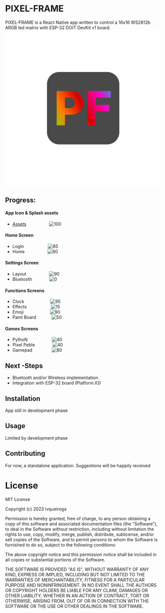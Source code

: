 # PIXEL-FRAME

PIXEL-FRAME is a React Native app written to control a 16x16 WS2812b ARGB led matrix with ESP-32 DOIT DevKit v1 board.<br>
![PF](/app/assets/adaptive-icon.png)

## Progress:

#### App Icon & Splash assets
- [Assets](https://www.figma.com/file/AIeOovJI1h2OxyNIfgFpz2/Expo-App-Icon-%26-Splash?node-id=0%3A1&t=f2fgHzRuRxKRsvn7-1 ) &emsp;&emsp;&emsp;&emsp;&emsp;![100](https://progress-bar.dev/100)



#### Home Screen
- Login &emsp;&emsp;&emsp;&emsp;&emsp; ![85](https://progress-bar.dev/85)
- Home &emsp;&emsp;&emsp;&emsp;&emsp;![80](https://progress-bar.dev/80)

#### Settings Screen
- Layout &emsp;&emsp;&emsp;&emsp;&emsp;![90](https://progress-bar.dev/90)
- Bluetooth&emsp;&emsp;&emsp;&emsp;![0](https://progress-bar.dev/0)

#### Functions Screens

- Clock &emsp;&emsp;&emsp;&emsp;&emsp;&ensp; ![95](https://progress-bar.dev/95)
- Effects &emsp;&emsp;&emsp;&emsp;&emsp; ![15](https://progress-bar.dev/15)
- Emoji &emsp;&emsp;&emsp;&emsp;&emsp;&ensp; ![90](https://progress-bar.dev/90)
- Paint Board &emsp;&emsp;&emsp; ![50](https://progress-bar.dev/50)

#### Games Screens

- PythoN &emsp;&emsp;&emsp;&ensp;&ensp;&emsp; ![40](https://progress-bar.dev/40)
- Pixel Peble &emsp;&emsp;&emsp;&ensp; ![40](https://progress-bar.dev/40)
- Gamepad&emsp;&emsp;&emsp;&emsp;&ensp;![80](https://progress-bar.dev/80)

## Next -Steps

- Bluetooth and/or Wireless implementation.
- Integration with ESP-32 board (Platform.IO)


## Installation

App still in development phase

## Usage

Limited by development phase


## Contributing

For now, a standalone application. Suggestions will be happily received

# License

MIT License

Copyright (c) 2023 ivqueiroga

Permission is hereby granted, free of charge, to any person obtaining a copy
of this software and associated documentation files (the "Software"), to deal
in the Software without restriction, including without limitation the rights
to use, copy, modify, merge, publish, distribute, sublicense, and/or sell
copies of the Software, and to permit persons to whom the Software is
furnished to do so, subject to the following conditions:

The above copyright notice and this permission notice shall be included in all
copies or substantial portions of the Software.

THE SOFTWARE IS PROVIDED "AS IS", WITHOUT WARRANTY OF ANY KIND, EXPRESS OR
IMPLIED, INCLUDING BUT NOT LIMITED TO THE WARRANTIES OF MERCHANTABILITY,
FITNESS FOR A PARTICULAR PURPOSE AND NONINFRINGEMENT. IN NO EVENT SHALL THE
AUTHORS OR COPYRIGHT HOLDERS BE LIABLE FOR ANY CLAIM, DAMAGES OR OTHER
LIABILITY, WHETHER IN AN ACTION OF CONTRACT, TORT OR OTHERWISE, ARISING FROM,
OUT OF OR IN CONNECTION WITH THE SOFTWARE OR THE USE OR OTHER DEALINGS IN THE
SOFTWARE.
